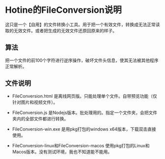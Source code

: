 # Hotine的FileConversion说明

这只是一个【自用】的文件转换小工具。用于把一个有效文件，转换成无法正常读取的无效文件。或者把生成的无效文件还原回原来的样子。

## 算法
把一个文件的前100个字符进行逆序操作，破坏文件头信息，使其无法被其他程序正常解析。

## 文件说明

+ FileConversion.html 是离线网页版。只能处理单个文件。自带预览功能（仅针对图片和视频文件）。

+ FileConversion.js 是Nodejs版本。批处理用的。指定一个文件夹，会把文件夹内的全部文件都进行转换。

+ FileConversion-win.exe 是用pkg打包的windows x64版本，下载双击直接使用。
+ FileConversion-linux和FileConversion-macos 使用pkg打包的Linux和Macos版本。没有测试环境，我也不知道能不能用。